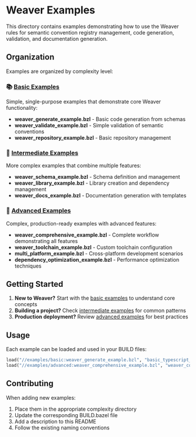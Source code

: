 # Weaver Examples

This directory contains examples demonstrating how to use the Weaver rules for semantic convention registry management, code generation, validation, and documentation generation.

## Organization

Examples are organized by complexity level:

### 📚 [Basic Examples](basic/)
Simple, single-purpose examples that demonstrate core Weaver functionality:
- **weaver_generate_example.bzl** - Basic code generation from schemas
- **weaver_validate_example.bzl** - Simple validation of semantic conventions
- **weaver_repository_example.bzl** - Basic repository management

### 🔧 [Intermediate Examples](intermediate/)
More complex examples that combine multiple features:
- **weaver_schema_example.bzl** - Schema definition and management
- **weaver_library_example.bzl** - Library creation and dependency management
- **weaver_docs_example.bzl** - Documentation generation with templates

### 🚀 [Advanced Examples](advanced/)
Complex, production-ready examples with advanced features:
- **weaver_comprehensive_example.bzl** - Complete workflow demonstrating all features
- **weaver_toolchain_example.bzl** - Custom toolchain configuration
- **multi_platform_example.bzl** - Cross-platform development scenarios
- **dependency_optimization_example.bzl** - Performance optimization techniques

## Getting Started

1. **New to Weaver?** Start with the [basic examples](basic/) to understand core concepts
2. **Building a project?** Check [intermediate examples](intermediate/) for common patterns
3. **Production deployment?** Review [advanced examples](advanced/) for best practices

## Usage

Each example can be loaded and used in your BUILD files:

```python
load("//examples/basic:weaver_generate_example.bzl", "basic_typescript_generation")
load("//examples/advanced:weaver_comprehensive_example.bzl", "weaver_comprehensive_example")
```

## Contributing

When adding new examples:
1. Place them in the appropriate complexity directory
2. Update the corresponding BUILD.bazel file
3. Add a description to this README
4. Follow the existing naming conventions 